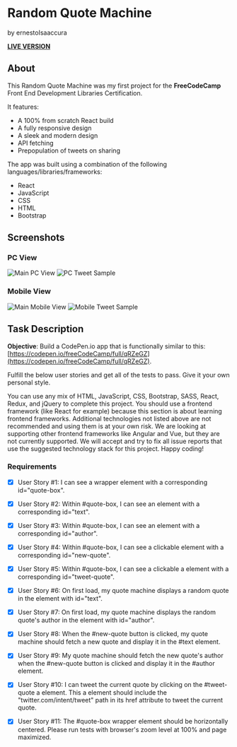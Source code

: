 # Random Quote Machine
by ernestoIsaaccura

**[LIVE VERSION](https://isaaccuraernesto.github.io/fcc-random-quote-machine/)**

## About

This Random Quote Machine was my first project for the **FreeCodeCamp** Front End Development Libraries Certification.

It features:

- A 100% from scratch React build
- A fully responsive design
- A sleek and modern design
- API fetching
- Prepopulation of tweets on sharing

The app was built using a combination of the following languages/libraries/frameworks:

- React
- JavaScript
- CSS
- HTML
- Bootstrap

## Screenshots

### PC View

![Main PC View](https://imgur.com/JmABfJi)
![PC Tweet Sample](https://imgur.com/O0lUzhe)

### Mobile View

![Main Mobile View](https://imgur.com/vpgtdiE)
![Mobile Tweet Sample](https://imgur.com/GA33dWg)

## Task Description

**Objective**: Build a CodePen.io app that is functionally similar to this: [https://codepen.io/freeCodeCamp/full/qRZeGZ](https://codepen.io/freeCodeCamp/full/qRZeGZ).

Fulfill the below user stories and get all of the tests to pass. Give it your own personal style.

You can use any mix of HTML, JavaScript, CSS, Bootstrap, SASS, React, Redux, and jQuery to complete this project. You should use a frontend framework (like React for example) because this section is about learning frontend frameworks. Additional technologies not listed above are not recommended and using them is at your own risk. We are looking at supporting other frontend frameworks like Angular and Vue, but they are not currently supported. We will accept and try to fix all issue reports that use the suggested technology stack for this project. Happy coding!

### Requirements

- [x] User Story #1: I can see a wrapper element with a corresponding id="quote-box".

- [x] User Story #2: Within #quote-box, I can see an element with a corresponding id="text".

- [x] User Story #3: Within #quote-box, I can see an element with a corresponding id="author".

- [x] User Story #4: Within #quote-box, I can see a clickable element with a corresponding id="new-quote".

- [x] User Story #5: Within #quote-box, I can see a clickable a element with a corresponding id="tweet-quote".

- [x] User Story #6: On first load, my quote machine displays a random quote in the element with id="text".

- [x] User Story #7: On first load, my quote machine displays the random quote's author in the element with id="author".

- [x] User Story #8: When the #new-quote button is clicked, my quote machine should fetch a new quote and display it in the #text element.

- [x] User Story #9: My quote machine should fetch the new quote's author when the #new-quote button is clicked and display it in the #author element.

- [x] User Story #10: I can tweet the current quote by clicking on the #tweet-quote a element. This a element should include the "twitter.com/intent/tweet" path in its href attribute to tweet the current quote.

- [x] User Story #11: The #quote-box wrapper element should be horizontally centered. Please run tests with browser's zoom level at 100% and page maximized.
